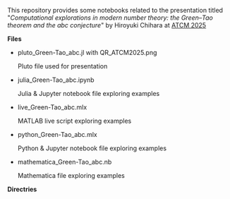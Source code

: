This repository provides some notebooks related to the presentation titled "*Computational explorations in modern number theory: the Green–Tao theorem and the abc conjecture*" by Hiroyuki Chihara at [ATCM 2025](https://atcm.mathandtech.org/)

**Files**

- pluto_Green-Tao_abc.jl with QR_ATCM2025.png

  Pluto file used for presentation

- julia_Green-Tao_abc.ipynb

  Julia & Jupyter notebook file exploring examples

- live_Green-Tao_abc.mlx 
  
  MATLAB live script exploring examples

- python_Green-Tao_abc.mlx 
  
  Python & Jupyter notebook file exploring examples

- mathematica_Green-Tao_abc.nb
  
  Mathematica file exploring examples


**Directries**
